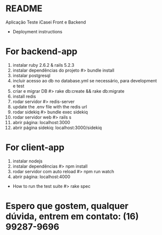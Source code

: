 # README

Aplicação Teste iCasei
Front e Backend

* Deployment instructions
# For backend-app
1. instalar ruby 2.6.2 & rails 5.2.3
2. instalar dependências do projeto
#> bundle install
3. instalar postgresql
4. incluir acesso ao db no database.yml se necessário, para development e test
5. criar e migrar DB
#> rake db:create && rake db:migrate
6. install redis
7. rodar servidor
#> redis-server
8. update the .env file with the redis url
9. rodar sidekiq
#> bundle exec sidekiq
10. rodar servidor web
#> rails s
11. abrir página: localhost:3000
12. abrir página sidekiq: localhost:3000/sidekiq

# For client-app
1. instalar nodejs
2. instalar dependências
#> npm install
3. rodar servidor com auto reload
#> npm run watch
4. abrir página: localhost:4000

* How to run the test suite
#> rake spec

# Espero que gostem, qualquer dúvida, entrem em contato: (16) 99287-9696